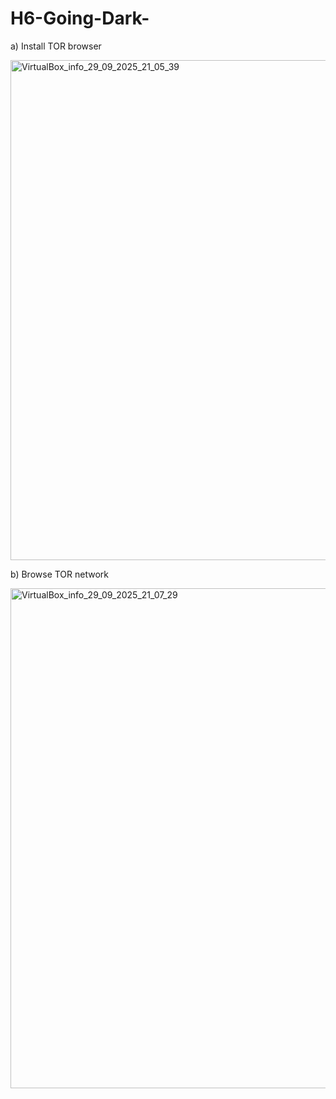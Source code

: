 # H6-Going-Dark-

a) Install TOR browser

<img width="1280" height="800" alt="VirtualBox_info_29_09_2025_21_05_39" src="https://github.com/user-attachments/assets/fba07a1e-4367-45ee-8862-8c20ca6b4461" />



b) Browse TOR network

<img width="1280" height="800" alt="VirtualBox_info_29_09_2025_21_07_29" src="https://github.com/user-attachments/assets/d8813bf2-6a20-45d4-a452-fdc04d9f6d49" />

